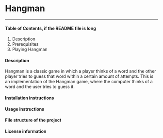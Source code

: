 # Hangman
---
#### Table of Contents, if the README file is long
1. Description
1. Prerequisites 
1. Playing Hangman

#### Description
Hangman is a classic game in which a player thinks of a word and the other player tries to guess that word within a certain amount of attempts. This is an implementation of the Hangman game, where the computer thinks of a word and the user tries to guess it. 

#### Installation instructions


#### Usage instructions


#### File structure of the project


#### License information

